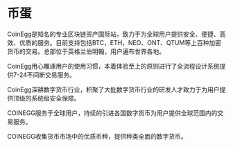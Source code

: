 # 币蛋

CoinEgg是知名的专业区块链资产国际站，致力于为全球用户提供安全、便捷、高效、优质的服务。目前支持包括BTC，ETH，NEO、ONT、QTUM等上百种加密货币的交易。总部位于英格兰伯明翰，用户遍布世界各地。

CoinEgg用心雕琢用户的使用习惯，本着体验至上的原则进行了全流程设计系统提供7-24不间断交易服务。

CoinEgg深耕数字货币行业，积聚了大批数字货币行业的研发人才致力于为用户提供顶级的系统级安全保障。

COINEGG服务于全球用户，持续的引进各国数字货币为用户提供全球范围内的交易服务。

COINEGG收集货币市场中的优质币种，提供种类全面的数字货币。
